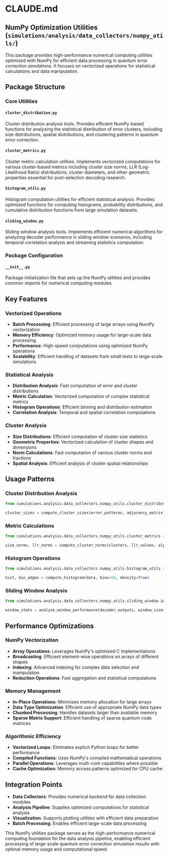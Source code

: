 # CLAUDE.md

## NumPy Optimization Utilities (`simulations/analysis/data_collectors/numpy_utils/`)

This package provides high-performance numerical computing utilities optimized with NumPy for efficient data processing in quantum error correction simulations. It focuses on vectorized operations for statistical calculations and data manipulation.

## Package Structure

### Core Utilities

#### `cluster_distribution.py`
Cluster distribution analysis tools. Provides efficient NumPy-based functions for analyzing the statistical distribution of error clusters, including size distributions, spatial distributions, and clustering patterns in quantum error correction.

#### `cluster_metrics.py`
Cluster metric calculation utilities. Implements vectorized computations for various cluster-based metrics including cluster size norms, LLR (Log-Likelihood Ratio) distributions, cluster diameters, and other geometric properties essential for post-selection decoding research.

#### `histogram_utils.py`
Histogram computation utilities for efficient statistical analysis. Provides optimized functions for computing histograms, probability distributions, and cumulative distribution functions from large simulation datasets.

#### `sliding_window.py`
Sliding window analysis tools. Implements efficient numerical algorithms for analyzing decoder performance in sliding window scenarios, including temporal correlation analysis and streaming statistics computation.

### Package Configuration

#### `__init__.py`
Package initialization file that sets up the NumPy utilities and provides common imports for numerical computing modules.

## Key Features

### Vectorized Operations
- **Batch Processing**: Efficient processing of large arrays using NumPy vectorization
- **Memory Efficiency**: Optimized memory usage for large-scale data processing
- **Performance**: High-speed computations using optimized NumPy operations
- **Scalability**: Efficient handling of datasets from small tests to large-scale simulations

### Statistical Analysis
- **Distribution Analysis**: Fast computation of error and cluster distributions
- **Metric Calculation**: Vectorized computation of complex statistical metrics
- **Histogram Operations**: Efficient binning and distribution estimation
- **Correlation Analysis**: Temporal and spatial correlation computations

### Cluster Analysis
- **Size Distributions**: Efficient computation of cluster size statistics
- **Geometric Properties**: Vectorized calculation of cluster shapes and dimensions
- **Norm Calculations**: Fast computation of various cluster norms and fractions
- **Spatial Analysis**: Efficient analysis of cluster spatial relationships

## Usage Patterns

### Cluster Distribution Analysis
```python
from simulations.analysis.data_collectors.numpy_utils.cluster_distribution import compute_cluster_sizes

cluster_sizes = compute_cluster_sizes(error_patterns, adjacency_matrix)
```

### Metric Calculations
```python
from simulations.analysis.data_collectors.numpy_utils.cluster_metrics import compute_cluster_norms

size_norms, llr_norms = compute_cluster_norms(clusters, llr_values, alpha=2.0)
```

### Histogram Operations
```python
from simulations.analysis.data_collectors.numpy_utils.histogram_utils import compute_histogram

hist, bin_edges = compute_histogram(data, bins=50, density=True)
```

### Sliding Window Analysis
```python
from simulations.analysis.data_collectors.numpy_utils.sliding_window import analyze_window_performance

window_stats = analyze_window_performance(decoder_outputs, window_size=100)
```

## Performance Optimizations

### NumPy Vectorization
- **Array Operations**: Leverages NumPy's optimized C implementations
- **Broadcasting**: Efficient element-wise operations on arrays of different shapes
- **Indexing**: Advanced indexing for complex data selection and manipulation
- **Reduction Operations**: Fast aggregation and statistical computations

### Memory Management
- **In-Place Operations**: Minimizes memory allocation for large arrays
- **Data Type Optimization**: Efficient use of appropriate NumPy data types
- **Chunked Processing**: Handles datasets larger than available memory
- **Sparse Matrix Support**: Efficient handling of sparse quantum code matrices

### Algorithmic Efficiency
- **Vectorized Loops**: Eliminates explicit Python loops for better performance
- **Compiled Functions**: Uses NumPy's compiled mathematical operations
- **Parallel Operations**: Leverages multi-core capabilities where possible
- **Cache Optimization**: Memory access patterns optimized for CPU cache

## Integration Points

- **Data Collectors**: Provides numerical backend for data collection modules
- **Analysis Pipeline**: Supplies optimized computations for statistical analysis
- **Visualization**: Supports plotting utilities with efficient data preparation
- **Batch Processing**: Enables efficient large-scale data processing

This NumPy utilities package serves as the high-performance numerical computing foundation for the data analysis pipeline, enabling efficient processing of large-scale quantum error correction simulation results with optimal memory usage and computational speed.